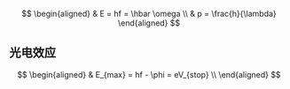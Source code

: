 $$
\begin{aligned}
& E = hf = \hbar \omega \\
& p = \frac{h}{\lambda}
\end{aligned}
$$

## 光电效应

$$
\begin{aligned}
& E_{max} = hf - \phi = eV_{stop} \\
\end{aligned}
$$
